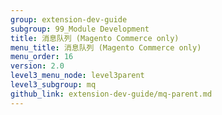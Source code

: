 ```yaml
---
group: extension-dev-guide
subgroup: 99_Module Development
title: 消息队列 (Magento Commerce only)
menu_title: 消息队列 (Magento Commerce only)
menu_order: 16
version: 2.0
level3_menu_node: level3parent
level3_subgroup: mq
github_link: extension-dev-guide/mq-parent.md
---
```


